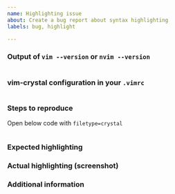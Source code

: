 ```yaml
---
name: Highlighting issue
about: Create a bug report about syntax highlighting
labels: bug, highlight

---
```


<!-- Fill all sections -->

### Output of `vim --version` or `nvim --version`

```

```

### vim-crystal configuration in your `.vimrc`

```vim

```

### Steps to reproduce

Open below code with `filetype=crystal`

```crystal

```

### Expected highlighting



### Actual highlighting (screenshot)



### Additional information


